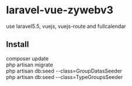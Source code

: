 # laravel-vue-zywebv3

use laravel5.5, vuejs, vuejs-route and fullcalendar

## Install
composer update  
php artisan migrate  
php artisan db:seed --class=GroupDatasSeeder  
php artisan db:seed --class=TypeGroupsSeeder  
